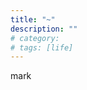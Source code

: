 ```yaml
---
title: "~"
description: ""
# category: 
# tags: [life]
---
```


mark
<div style="display: none;">
唉，忧桑的日子，可是人为什么要因为外在而或喜或悲，不以物喜，不以己悲。

现在能给，能付出的太少，谁会在意我多一点呢？

渴望和人沟通，社交，一个人过一天像过一年。。。刚听的歌词，唉，单身也没啥不好的，只是缺少了人诉说。

继续写自己的代码，想这么多干什么！
</div>
